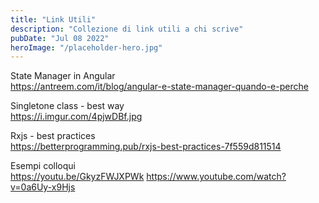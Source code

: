 ```yaml
---
title: "Link Utili"
description: "Collezione di link utili a chi scrive"
pubDate: "Jul 08 2022"
heroImage: "/placeholder-hero.jpg"
---
```


State Manager in Angular <br>
https://antreem.com/it/blog/angular-e-state-manager-quando-e-perche

Singletone class - best way <br>
https://i.imgur.com/4pjwDBf.jpg

Rxjs - best practices <br>
https://betterprogramming.pub/rxjs-best-practices-7f559d811514

Esempi colloqui <br>
https://youtu.be/GkyzFWJXPWk
https://www.youtube.com/watch?v=0a6Uy-x9Hjs